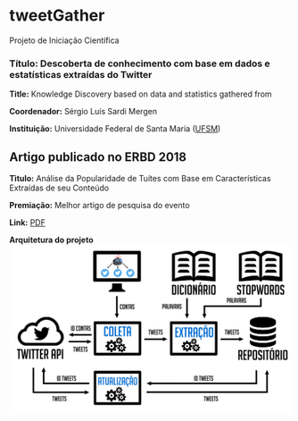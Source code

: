 # tweetGather
Projeto de Iniciação Científica

### Título: Descoberta de conhecimento com base em dados e estatísticas extraídas do Twitter
**Title:** Knowledge Discovery based on data and statistics gathered from

**Coordenador:** Sérgio Luís Sardi Mergen

**Instituição:** Universidade Federal de Santa Maria ([UFSM](http://ufsm.br))

## Artigo publicado no ERBD 2018
**Tìtulo:** Análise da Popularidade de Tuítes com Base em Características Extraídas de seu Conteúdo

**Premiação:** Melhor artigo de pesquisa do evento

**Link:** [PDF](http://erbd2018.c3.furg.br/downloads/180198_1.pdf)

**Arquitetura do projeto**
![logo](https://raw.githubusercontent.com/lucaslioli/tweetGather/master/graph/assets/arquitetura.png)
